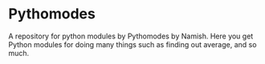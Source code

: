 # Pythomodes
A repository for python modules by Pythomodes by Namish. Here you get Python modules for doing many things such as finding out average, and so much.
